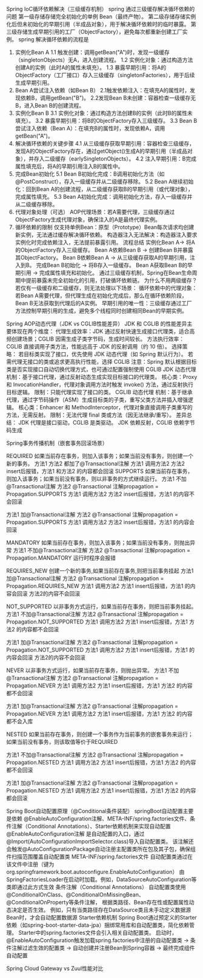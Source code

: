 Spring IoC循环依赖解决（三级缓存机制）
spring 通过三级缓存解决循环依赖的问题
第一级存储存储完全初始化的单例 Bean（最终产物）。
第二级存储存储实例化后但未初始化的早期引用（半成品对象），用于解决循环依赖时的临时暴露。
第三级存储生成早期引用的工厂（ObjectFactory），避免每次都重新创建工厂实例。
spring 解决循环依赖的流程是
1. 实例化Bean A
    1.1 触发创建：调用getBean("A")时，发现一级缓存（singletonObjects）无A，进入创建流程。
    1.2 实例化对象：通过构造方法创建A的实例（此时A的属性未填充）。
    1.3 暴露早期引用：将A的ObjectFactory（工厂接口）存入三级缓存（singletonFactories），用于后续生成早期引用。
2. Bean A尝试注入依赖（如Bean B）
    2.1触发依赖注入：在填充A的属性时，发现依赖B，调用getBean("B")。
    2.2发现Bean B未创建：容器检查一级缓存无B，进入Bean B的创建流程。
3. 实例化Bean B
    3.1 实例化对象：通过构造方法创建B的实例（此时B的属性未填充）。
    3.2 暴露早期引用：将B的ObjectFactory存入三级缓存。
    3.3 Bean B尝试注入依赖（Bean A）：在填充B的属性时，发现依赖A，调用getBean("A")。
4. 解决循环依赖的关键步骤
    4.1 从三级缓存获取早期引用：容器检查三级缓存，发现A的ObjectFactory存在，通过getObject()生成A的早期引用（半成品对象），并存入二级缓存（earlySingletonObjects）。
    4.2 注入早期引用：B完成属性填充后，将A的早期引用注入B的属性中。
5. 完成Bean初始化
    5.1 Bean B初始化完成：B调用初始化方法（如@PostConstruct），存入一级缓存并从二级缓存移除。
    5.2 Bean A继续初始化：回到Bean A的创建流程，从二级缓存获取B的早期引用（或代理对象），完成属性填充。
    5.3 Bean A初始化完成：调用初始化方法，存入一级缓存并从二级缓存移除。
6. 代理对象处理（可选）
    AOP代理场景：若A需要代理，三级缓存通过ObjectFactory生成代理对象，确保注入的A是最终代理实例。
7. 循环依赖的限制
    仅支持单例Bean：原型（Prototype）Bean每次请求均创建新实例，无法通过缓存解决循环依赖。
    构造器注入无法解决：构造器注入要求实例化时完成依赖注入，无法提前暴露引用。
流程总结
    实例化Bean A→ 将A的ObjectFactory存入三级缓存。
    Bean A依赖Bean B → 创建Bean B并暴露其ObjectFactory。
    Bean B依赖Bean A → 从三级缓存获取A的早期引用，注入到B。
    完成Bean B初始化 → 将B存入一级缓存。
    Bean A获取Bean B的早期引用 → 完成属性填充和初始化。
    通过三级缓存机制，Spring在Bean生命周期中提前暴露未完全初始化的引用，打破循环依赖链。
为什么不用两级缓存？
   若仅有一级缓存和二级缓存，则无法处理以下场景：
      循环依赖中的代理对象：若Bean A需要代理，但代理生成在初始化完成后，那么在循环依赖阶段，Bean B无法获取到代理后的A实例。
      早期引用的唯一性：三级缓存通过工厂方法控制早期引用的生成，避免多个线程同时创建相同Bean的早期实例。

Spring AOP动态代理（JDK vs CGLIB性能差异）
JDK 和 CGLIB 的性能差异主要体现在两个维度：
代理生成效率：JDK 通过反射快速生成接口代理类，适合高频创建场景；CGLIB 因需生成子类字节码，生成时间较长。
方法执行效率：CGLIB 直接调用子类方法，性能远高于 JDK 的反射调用（约 10 倍）。
选择策略：
    若目标类实现了接口，优先使用 JDK 动态代理（如 Spring 默认行为）。
    若需代理无接口的类或追求更高执行性能，选择 CGLIB
    注意：Spring 默认根据目标类是否实现接口自动切换代理方式，也可通过配置强制使用 CGLIB
JDK 动态代理
    机制：基于接口代理，通过反射动态生成实现目标接口的代理类。
核心类：Proxy 和 InvocationHandler，代理对象调用方法时触发 invoke() 方法，通过反射执行目标逻辑。
    限制：只能代理实现了接口的类。
CGLIB 动态代理
    机制：基于继承代理，通过字节码操作（ASM）生成目标类的子类，重写父类方法并插入增强逻辑。
核心类：Enhancer 和 MethodInterceptor，代理对象直接调用子类重写的方法，无需反射。
    限制：无法代理 final 类或方法（因无法继承/重写）。
差异总结：
JDK 代理是接口驱动，CGLIB 是类驱动。
JDK 依赖反射，CGLIB 依赖字节码生成

Spring事务传播机制（嵌套事务回滚场景）

REQUIRED
如果当前存在事务，则加入该事务；如果当前没有事务，则创建一个新的事务。
方法1 方法2 都加了@Transactional注解
方法1 调用方法2 方法2 insert后报错，方法1 和方法2 的内容都会回滚
SUPPORTS
如果当前存在事务，则加入该事务；如果当前没有事务，则以非事务的方式继续运行。
方法1 不加@Transactional注解 方法2 @Transactional 注解propagation = Propagation.SUPPORTS
方法1 调用方法2 方法2 insert后报错，方法1 的内容不会回滚

方法1 加@Transactional注解 方法2 @Transactional 注解propagation = Propagation.SUPPORTS
方法1 调用方法2 方法2 insert后报错，方法1 的内容会回滚

MANDATORY
如果当前存在事务，则加入该事务；如果当前没有事务，则抛出异常
方法1 不加@Transactional注解 方法2 @Transactional 注解propagation = Propagation.MANDATORY
运行时程序会报错

REQUIRES_NEW
创建一个新的事务,如果当前存在事务,则把当前事务挂起
方法1 加@Transactional注解 方法2 @Transactional 注解propagation = Propagation.REQUIRES_NEW
方法1 调用方法2 方法1 insert后报错，方法1 的内容会回滚 方法2的内容不会回滚

NOT_SUPPORTED
以非事务方式运行，如果当前存在事务，则把当前事务挂起。
方法1 不加@Transactional注解 方法2 @Transactional 注解propagation = Propagation.NOT_SUPPORTED
方法1 调用方法2 方法1 insert后报错，方法1 方法2 的内容都不会回滚

方法1 加@Transactional注解 方法2 @Transactional 注解propagation = Propagation.NOT_SUPPORTED
方法1 调用方法2 方法1 insert后报错，方法1 的内容会回滚 方法2的内容不会回滚

NEVER
以非事务方式运行，如果当前存在事务，则抛出异常。
方法1 不加@Transactional注解 方法2 @Transactional 注解propagation = Propagation.NEVER
方法1 调用方法2 方法1 insert后报错，方法1 方法2 的内容都不会回滚

方法1 加@Transactional注解 方法2 @Transactional 注解propagation = Propagation.NEVER
方法1 调用方法2 方法1 insert后报错，方法1 方法2 的内容都不会入库

NESTED
如果当前存在事务，则创建一个事务作为当前事务的嵌套事务来运行；如果当前没有事务，则该取值等价于REQUIRED

方法1 不加@Transactional注解 方法2 @Transactional 注解propagation = Propagation.NESTED
方法1 调用方法2 方法1 insert后报错，方法1 方法2 的内容都不会回滚

方法1 加@Transactional注解 方法2 @Transactional 注解propagation = Propagation.NESTED
方法1 调用方法2 方法1 insert后报错，方法1 方法2 的内容都会回滚

Spring Boot自动配置原理（@Conditional条件装配）
springBoot自动配置主要是依赖
@EnableAutoConfiguration注解、META-INF/spring.factories文件、条件注解（Conditional Annotations）、Starter依赖机制来实现自动配置
@EnableAutoConfiguration注解
    是自动配置的入口，通过@Import(AutoConfigurationImportSelector.class)导入自动配置类。
    该注解还会触发@AutoConfigurationPackage自动注册主配置类所在包及其子包，确保组件扫描范围覆盖自动配置类
META-INF/spring.factories文件
    自动配置类通过在该文件中注册（键为org.springframework.boot.autoconfigure.EnableAutoConfiguration）
    由SpringFactoriesLoader在启动时加载。例如，DataSourceAutoConfiguration等类即通过此方式生效
条件注解（Conditional Annotations）
    自动配置类使用@ConditionalOnClass、@ConditionalOnMissingBean、@ConditionalOnProperty等条件注解，
    根据类路径、Bean存在性或配置属性动态决定是否生效。
    例如，只有当类路径存在DataSource类且未手动定义数据源Bean时，才会自动配置数据源
Starter依赖机制
    Spring Boot通过预定义的Starter依赖（如spring-boot-starter-data-jpa）捆绑常用库和自动配置类，简化依赖管理。
    Starter中的spring.factories文件会引入相关自动配置类。
启动时，@EnableAutoConfiguration触发加载spring.factories中注册的自动配置类 → 条件注解过滤生效的配置类 → 自动创建并注册Bean到Spring容器 → 最终完成组件自动配置

Spring Cloud Gateway vs Zuul性能对比